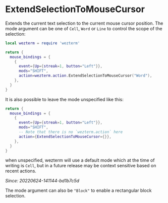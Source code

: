 # ExtendSelectionToMouseCursor

Extends the current text selection to the current mouse cursor position.
The mode argument can be one of `Cell`, `Word` or `Line` to control
the scope of the selection:

```lua
local wezterm = require 'wezterm'

return {
  mouse_bindings = {
    {
      event={Up={streak=1, button="Left"}},
      mods="SHIFT",
      action=wezterm.action.ExtendSelectionToMouseCursor("Word"),
    },
  }
}
```

It is also possible to leave the mode unspecified like this:

```lua
return {
  mouse_bindings = {
    {
      event={Up={streak=1, button="Left"}},
      mods="SHIFT",
      -- Note that there is no `wezterm.action` here
      action={ExtendSelectionToMouseCursor={}},
    },
  }
}
```

when unspecified, wezterm will use a default mode which at the time
of writing is `Cell`, but in a future release may be context sensitive
based on recent actions.

*Since: 20220624-141144-bd1b7c5d*

The mode argument can also be `"Block"` to enable a rectangular block selection.

